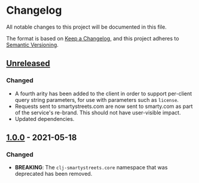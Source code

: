 # Changelog

All notable changes to this project will be documented in this file.

The format is based on [Keep a Changelog](https://keepachangelog.com/en/1.0.0/),
and this project adheres to
[Semantic Versioning](https://semver.org/spec/v2.0.0.html).

## [Unreleased]

### Changed

- A fourth arity has been added to the client in order to support per-client
  query string parameters, for use with parameters such as `license`.
- Requests sent to smartystreets.com are now sent to smarty.com as part of the
  service's re-brand. This should not have user-visible impact.
- Updated dependencies.

## [1.0.0] - 2021-05-18

### Changed

- **BREAKING**: The `clj-smartystreets.core` namespace that was deprecated has
  been removed.

[unreleased]: https://github.com/democracyworks/clj-smartystreets/compare/v1.0.0...HEAD
[1.0.0]: https://github.com/democracyworks/clj-smartystreets/releases/tag/v1.0.0
